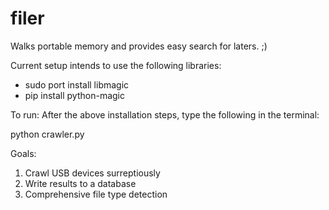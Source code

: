 # filer
Walks portable memory and provides easy search for laters. ;)

Current setup intends to use the following libraries:
* sudo port install libmagic
* pip install python-magic

To run:
After the above installation steps, type the following in the terminal:

python crawler.py <direct-path-to-USB-device>

Goals:
1. Crawl USB devices surreptiously
2. Write results to a database
3. Comprehensive file type detection